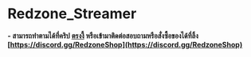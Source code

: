 # Redzone_Streamer

**- สามารถทำตามได้ที่คริป [ตรงงี้](https://www.youtube.com/channel/UCQZSdJt4KC_zNqlRzIK1VqA) หรือเข้ามาติดต่อสอบถามหรือสั่งซื้อของได้ที่ลิ้ง [https://discord.gg/RedzoneShop](https://discord.gg/RedzoneShop)**
